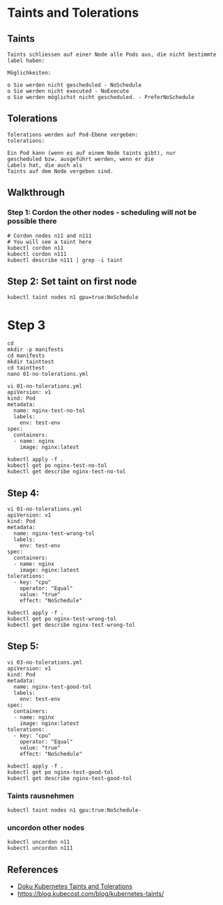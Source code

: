 # Taints and Tolerations 

## Taints 

```
Taints schliessen auf einer Node alle Pods aus, die nicht bestimmte label haben:

Möglichkeiten:

o Sie werden nicht gescheduled - NoSchedule 
o Sie werden nicht executed - NoExecute 
o Sie werden möglichst nicht gescheduled. - PreferNoSchedule 

```

## Tolerations 

```
Tolerations werden auf Pod-Ebene vergeben: 
tolerations: 

Ein Pod kann (wenn es auf einem Node taints gibt), nur 
gescheduled bzw. ausgeführt werden, wenn er die 
Labels hat, die auch als
Taints auf dem Node vergeben sind.
```

## Walkthrough  

### Step 1: Cordon the other nodes - scheduling will not be possible there 

```
# Cordon nodes n11 and n111 
# You will see a taint here 
kubectl cordon n11
kubectl cordon n111
kubectl describe n111 | grep -i taint 
```



## Step 2: Set taint on first node 

```
kubectl taint nodes n1 gpu=true:NoSchedule
```

# Step 3

```
cd 
mkdir -p manifests
cd manifests 
mkdir tainttest 
cd tainttest 
nano 01-no-tolerations.yml
```

```
vi 01-no-tolerations.yml 
apiVersion: v1
kind: Pod
metadata:
  name: nginx-test-no-tol
  labels:
    env: test-env
spec:
  containers:
  - name: nginx
    image: nginx:latest
```

```
kubectl apply -f . 
kubectl get po nginx-test-no-tol
kubectl get describe nginx-test-no-tol
```

## Step 4:

```
vi 01-no-tolerations.yml 
apiVersion: v1
kind: Pod
metadata:
  name: nginx-test-wrong-tol
  labels:
    env: test-env
spec:
  containers:
  - name: nginx
    image: nginx:latest
tolerations:
  - key: "cpu"
    operator: "Equal"
    value: "true"
    effect: "NoSchedule"
```

```
kubectl apply -f .
kubectl get po nginx-test-wrong-tol
kubectl get describe nginx-test-wrong-tol
```

## Step 5:

```
vi 03-no-tolerations.yml 
apiVersion: v1
kind: Pod
metadata:
  name: nginx-test-good-tol
  labels:
    env: test-env
spec:
  containers:
  - name: nginx
    image: nginx:latest
tolerations:
  - key: "cpu"
    operator: "Equal"
    value: "true"
    effect: "NoSchedule"
```

```
kubectl apply -f .
kubectl get po nginx-test-good-tol
kubectl get describe nginx-test-good-tol
```

### Taints rausnehmen 

```
kubectl taint nodes n1 gpu:true:NoSchedule-
```

### uncordon other nodes 

```
kubectl uncordon n11
kubectl uncordon n111
```

## References 
  
  * [Doku Kubernetes Taints and Tolerations](https://kubernetes.io/docs/concepts/scheduling-eviction/taint-and-toleration/)
  * https://blog.kubecost.com/blog/kubernetes-taints/

